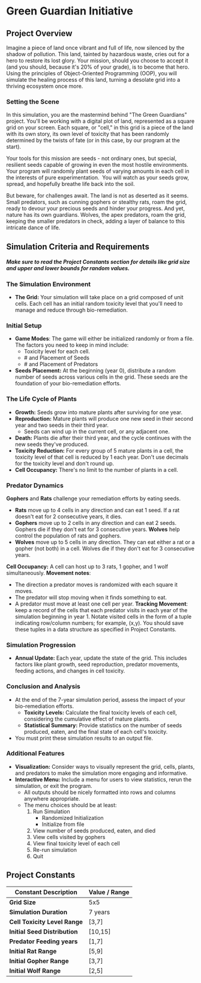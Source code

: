 # Green Guardian Initiative

## Project Overview

Imagine a piece of land once vibrant and full of life, now silenced by the shadow of pollution. This land, tainted by hazardous waste, cries out for a hero to restore its lost glory. Your mission, should you choose to accept it (and you should, because it's 20% of your grade), is to become that hero. Using the principles of Object-Oriented Programming (OOP), you will simulate the healing process of this land, turning a desolate grid into a thriving ecosystem once more.

### Setting the Scene

In this simulation, you are the mastermind behind "The Green Guardians" project. You'll be working with a digital plot of land, represented as a square grid on your screen. Each square, or "cell," in this grid is a piece of the land with its own story, its own level of toxicity that has been randomly determined by the twists of fate (or in this case, by our program at the start).

Your tools for this mission are seeds - not ordinary ones, but special, resilient seeds capable of growing in even the most hostile environments. Your program will randomly plant seeds of varying amounts in each cell in the interests of pure experimentation.  You will watch as your seeds grow, spread, and hopefully breathe life back into the soil.

But beware, for challenges await. The land is not as deserted as it seems. Small predators, such as cunning gophers or stealthy rats, roam the grid, ready to devour your precious seeds and hinder your progress. And yet, nature has its own guardians. Wolves, the apex predators, roam the grid, keeping the smaller predators in check, adding a layer of balance to this intricate dance of life.

## Simulation Criteria and Requirements

##### Make sure to read the Project Constants section for details like grid size and upper and lower bounds for random values.

### The Simulation Environment

- **The Grid:** Your simulation will take place on a grid composed of unit cells. Each cell has an initial random toxicity level that you'll need to manage and reduce through bio-remediation.

### Initial Setup

- **Game Modes**: The game will either be initialized randomly or from a file. The factors you need to keep in mind include:
	- Toxicity level for each cell.
	- \# and Placement of Seeds
	- \# and Placement of Predators
- **Seeds Placement:** At the beginning (year 0), distribute a random number of seeds across various cells in the grid. These seeds are the foundation of your bio-remediation efforts.

### The Life Cycle of Plants

- **Growth:** Seeds grow into mature plants after surviving for one year.
- **Reproduction:** Mature plants will produce one new seed in their second year and two seeds in their third year.
	- Seeds can wind up in the current cell, or any adjacent one.
- **Death:** Plants die after their third year, and the cycle continues with the new seeds they've produced.
- **Toxicity Reduction:** For every group of 5 mature plants in a cell, the toxicity level of that cell is reduced by 1 each year. Don't use decimals for the toxicity level and don't round up.
- **Cell Occupancy:** There's no limit to the number of plants in a cell.
### Predator Dynamics

**Gophers** and **Rats** challenge your remediation efforts by eating seeds.
- **Rats** move up to 4 cells in any direction and can eat 1 seed. If a rat doesn't eat for 2 consecutive years, it dies.
- **Gophers** move up to 2 cells in any direction and can eat 2 seeds. Gophers die if they don't eat for 3 consecutive years.
**Wolves** help control the population of rats and gophers.
- **Wolves** move up to 5 cells in any direction. They can eat either a rat or a gopher (not both) in a cell. Wolves die if they don't eat for 3 consecutive years.

**Cell Occupancy:** A cell can host up to 3 rats, 1 gopher, and 1 wolf simultaneously.
**Movement notes**: 
- The direction a predator moves is randomized with each square it moves.
- The predator will stop moving when it finds something to eat.
- A predator must move at least one cell per year.
**Tracking Movement**: keep a record of the cells that each predator visits in each year of the simulation beginning in year 1. Notate visited cells in the form of a tuple indicating row/column numbers; for example, (x,y). You should save these tuples in a data structure as specified in Project Constants.

### Simulation Progression

- **Annual Update:** Each year, update the state of the grid. This includes factors like plant growth, seed reproduction, predator movements, feeding actions, and changes in cell toxicity.
### Conclusion and Analysis

- At the end of the 7-year simulation period, assess the impact of your bio-remediation efforts.
    - **Toxicity Levels:** Calculate the final toxicity levels of each cell, considering the cumulative effect of mature plants.
    - **Statistical Summary:** Provide statistics on the number of seeds produced, eaten, and the final state of each cell's toxicity.
- You must print these simulation results to an output file.

### Additional Features

- **Visualization:** Consider ways to visually represent the grid, cells, plants, and predators to make the simulation more engaging and informative.
- **Interactive Menu:** Include a menu for users to view statistics, rerun the simulation, or exit the program.
	- All outputs should be nicely formatted into rows and columns anywhere appropriate.
	- The menu choices should be at least:
		1. Run Simulation
			- Randomized Initialization
			- Initialize from file
		1. View number of seeds produced, eaten, and died      
		2. View cells visited by gophers      
		3. View final toxicity level of each cell   
		4. Re-run simulation
		5. Quit


## Project Constants

| Constant Description          | Value / Range |
| ----------------------------- | ------------- |
| **Grid Size**                 | 5x5           |
| **Simulation Duration**       | 7 years       |
| **Cell Toxicity Level Range** | [3,7]         |
| **Initial Seed Distribution** | [10,15]       |
| **Predator Feeding years**    | [1,7]         |
| **Initial Rat Range**         | [5,9]         |
| **Initial Gopher Range**      | [3,7]         |
| **Initial Wolf Range**        | [2,5]         |


